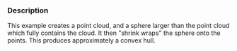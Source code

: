 ### Description
This example creates a point cloud, and a sphere larger than the point cloud which fully contains the cloud. It then "shrink wraps" the sphere onto the points. This produces approximately a convex hull.
